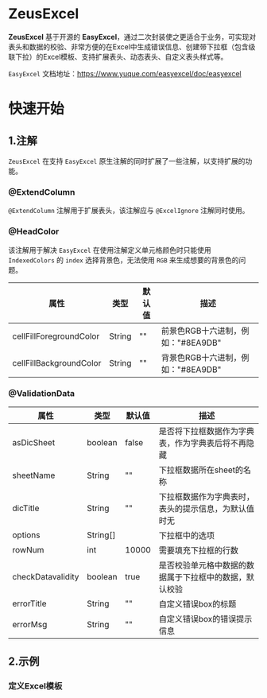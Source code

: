 # ZeusExcel

**ZeusExcel** 基于开源的 **EasyExcel**，通过二次封装使之更适合于业务，可实现对表头和数据的校验、非常方便的在Excel中生成错误信息、创建带下拉框（包含级联下拉）的Excel模板、支持扩展表头、动态表头、自定义表头样式等。

`EasyExcel` 文档地址：https://www.yuque.com/easyexcel/doc/easyexcel

# 快速开始

## 1.注解

`ZeusExcel` 在支持 `EasyExcel` 原生注解的同时扩展了一些注解，以支持扩展的功能。

### @ExtendColumn

`@ExtendColumn` 注解用于扩展表头，该注解应与 `@ExcelIgnore` 注解同时使用。

### @HeadColor

该注解用于解决 `EasyExcel` 在使用注解定义单元格颜色时只能使用 `IndexedColors` 的 `index` 选择背景色，无法使用 `RGB` 来生成想要的背景色的问题。

| 属性                    | 类型   | 默认值 | 描述                               |
| ----------------------- | ------ | ------ | ---------------------------------- |
| cellFillForegroundColor | String | ""     | 前景色RGB十六进制，例如："#8EA9DB" |
| cellFillBackgroundColor | String | ""     | 背景色RGB十六进制，例如："#8EA9DB" |

### @ValidationData

| 属性              | 类型     | 默认值 | 描述                                                   |
| ----------------- | -------- | ------ | ------------------------------------------------------ |
| asDicSheet        | boolean  | false  | 是否将下拉框数据作为字典表，作为字典表后将不再隐藏     |
| sheetName         | String   | ""     | 下拉框数据所在sheet的名称                              |
| dicTitle          | String   | ""     | 下拉框数据作为字典表时，表头的提示信息，为默认值时无   |
| options           | String[] |        | 下拉框中的选项                                         |
| rowNum            | int      | 10000  | 需要填充下拉框的行数                                   |
| checkDatavalidity | boolean  | true   | 是否校验单元格中数据的数据属于下拉框中的数据，默认校验 |
| errorTitle        | String   | ""     | 自定义错误box的标题                                    |
| errorMsg          | String   | ""     | 自定义错误box的错误提示信息                            |

## 2.示例

### 定义Excel模板

